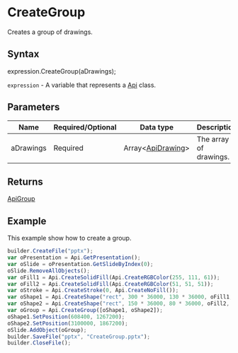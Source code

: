 # CreateGroup

Creates a group of drawings.

## Syntax

expression.CreateGroup(aDrawings);

`expression` - A variable that represents a [Api](../Api.md) class.

## Parameters

| **Name** | **Required/Optional** | **Data type** | **Description** |
| ------------- | ------------- | ------------- | ------------- |
| aDrawings | Required | Array<[ApiDrawing](../../ApiDrawing/ApiDrawing.md)> | The array of drawings. |

## Returns

[ApiGroup](../../ApiGroup/ApiGroup.md)

## Example

This example show how to create a group.

```javascript
builder.CreateFile("pptx");
var oPresentation = Api.GetPresentation();
var oSlide = oPresentation.GetSlideByIndex(0);
oSlide.RemoveAllObjects();
var oFill1 = Api.CreateSolidFill(Api.CreateRGBColor(255, 111, 61));
var oFill2 = Api.CreateSolidFill(Api.CreateRGBColor(51, 51, 51));
var oStroke = Api.CreateStroke(0, Api.CreateNoFill());
var oShape1 = Api.CreateShape("rect", 300 * 36000, 130 * 36000, oFill1, oStroke);
var oShape2 = Api.CreateShape("rect", 150 * 36000, 80 * 36000, oFill2, oStroke);
var oGroup = Api.CreateGroup([oShape1, oShape2]);
oShape1.SetPosition(608400, 1267200);
oShape2.SetPosition(3100000, 1867200);
oSlide.AddObject(oGroup);
builder.SaveFile("pptx", "CreateGroup.pptx");
builder.CloseFile();
```